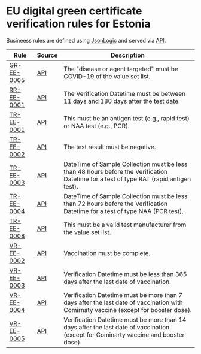 # EU digital green certificate verification rules for Estonia

Busineess rules are defined using [JsonLogic](https://jsonlogic.com) and served via [API](https://dgca-businessrule-service-test.ezdrav.si/rules/EE).

| Rule | Source | Description |
| ---- | ------ | ----------- |
| [GR-EE-0005](GR-EE-0005.json) | [API](https://dgca-businessrule-service-test.ezdrav.si/rules/EE/8bb02c6d6d66e837b5b47080cb93a26d910fb09964f631331e9ef6de051bf6e8) | The "disease or agent targeted" must be COVID-19 of the value set list. |
| [RR-EE-0001](RR-EE-0001.json) | [API](https://dgca-businessrule-service-test.ezdrav.si/rules/EE/ca25375f4ddcaa856395e21686a3b0e2f506958e2543060ccafa0b9c0bae219f) | The Verification Datetime must be between 11 days and 180 days after the test date. |
| [TR-EE-0001](TR-EE-0001.json) | [API](https://dgca-businessrule-service-test.ezdrav.si/rules/EE/86b53fcce8cc4360e5e17da3b0963b115f7d1010649ea5d5a19f0dc7f97e54c4) | This must be an antigen test (e.g., rapid test) or NAA test (e.g., PCR). |
| [TR-EE-0002](TR-EE-0002.json) | [API](https://dgca-businessrule-service-test.ezdrav.si/rules/EE/6449a0ad41d7253becd9258f9b731b556393cf86e4f67b2a3eaedfc81bbe9432) | The test result must be negative. |
| [TR-EE-0003](TR-EE-0003.json) | [API](https://dgca-businessrule-service-test.ezdrav.si/rules/EE/25ba9299d29dba2cac4d4d661b9fb676c3f3edabb1f74a981aeaa2cab27c4c96) | DateTime of Sample Collection must be less than 48 hours before the Verification Datetime for a test of type RAT (rapid antigen test). |
| [TR-EE-0004](TR-EE-0004.json) | [API](https://dgca-businessrule-service-test.ezdrav.si/rules/EE/c7b9984727e395e048d303d8fbe5e441fef7b5c0c0d7b2f8329a158e11b6a469) | DateTime of Sample Collection must be less than 72 hours before the Verification Datetime for a test of type NAA (PCR test). |
| [TR-EE-0008](TR-EE-0008.json) | [API](https://dgca-businessrule-service-test.ezdrav.si/rules/EE/873f3f95f119e31f5e3cd33daaa4bfd12cd3bbc358062f77b4df4bc625dbb850) | This must be a valid test manufacturer from the value set list. |
| [VR-EE-0002](VR-EE-0002.json) | [API](https://dgca-businessrule-service-test.ezdrav.si/rules/EE/12cabbbd9939229bbf696f8c2b05eda90d264827d7ca063526b11d8481974c41) | Vaccination must be complete. |
| [VR-EE-0003](VR-EE-0003.json) | [API](https://dgca-businessrule-service-test.ezdrav.si/rules/EE/b4aa33950ffdd7811e81a22e06150be03f0140c078633a1f8f7764167d2d8748) | Verification Datetime must be less than 365 days after the last date of vaccination. |
| [VR-EE-0004](VR-EE-0004.json) | [API](https://dgca-businessrule-service-test.ezdrav.si/rules/EE/52d2ab5b65a97526eb9afa72d110e7626b1e4a005b38250f05e56dc543c35247) | Verification Datetime must be more than 7 days after the last date of vaccination with Comirnaty vaccine (except for booster dose). |
| [VR-EE-0005](VR-EE-0005.json) | [API](https://dgca-businessrule-service-test.ezdrav.si/rules/EE/fcdcad435653f7cd7c24375ccc805aea5017b6980381d8aa4237f98c3e3e4302) | Verification Datetime must be more than 14 days after the last date of vaccination (except for Cominarty vaccine and booster dose). |

